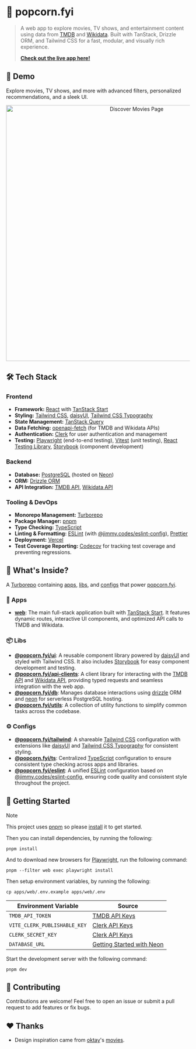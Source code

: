 # 🍿 popcorn.fyi

> A web app to explore movies, TV shows, and entertainment content using data from [TMDB](https://developer.themoviedb.org) and [Wikidata](https://www.wikidata.org/). Built with TanStack, Drizzle ORM, and Tailwind CSS for a fast, modular, and visually rich experience.
>
> **[Check out the live app here!](https://popcornfyi.vercel.app)**

## 🎥 Demo

Explore movies, TV shows, and more with advanced filters, personalized recommendations, and a sleek UI.

<p align="center">
  <img src="./assets/discover-movies.png" alt="Discover Movies Page" width="700"/>
</p>

## 🛠 Tech Stack

### **Frontend**

- **Framework:** [React](https://react.dev) with [TanStack Start](https://tanstack.com/router/latest/docs/framework/react/start/overview)
- **Styling:** [Tailwind CSS](https://tailwindcss.com), [daisyUI](https://daisyui.com), [Tailwind CSS Typography](https://tailwindcss.com/docs/typography-plugin)
- **State Management:** [TanStack Query](https://tanstack.com/query/latest)
- **Data Fetching:** [openapi-fetch](https://www.npmjs.com/package/openapi-fetch) (for TMDB and Wikidata APIs)
- **Authentication:** [Clerk](https://clerk.com) for user authentication and management
- **Testing:** [Playwright](https://playwright.dev) (end-to-end testing), [Vitest](https://vitest.dev) (unit testing), [React Testing Library](https://testing-library.com/docs/react-testing-library/intro), [Storybook](https://storybook.js.org) (component development)

### **Backend**

- **Database:** [PostgreSQL](https://www.postgresql.org) (hosted on [Neon](https://neon.tech))
- **ORM:** [Drizzle ORM](https://orm.drizzle.team)
- **API Integration:** [TMDB API](https://developer.themoviedb.org/reference/intro/getting-started), [Wikidata API](https://www.wikidata.org/w/api.php)

### **Tooling & DevOps**

- **Monorepo Management:** [Turborepo](https://turbo.build/repo)
- **Package Manager:** [pnpm](https://pnpm.io)
- **Type Checking:** [TypeScript](https://www.typescriptlang.org)
- **Linting & Formatting:** [ESLint](https://eslint.org) (with [@jimmy.codes/eslint-config](https://github.com/jimmy-guzman/eslint-config)), [Prettier](https://prettier.io)
- **Deployment:** [Vercel](https://vercel.com)
- **Test Coverage Reporting:** [Codecov](https://about.codecov.io) for tracking test coverage and preventing regressions.

## 🎁 What's Inside?

A [Turborepo](https://turbo.build/repo) containing [apps](#-apps), [libs](#-libs), and [configs](#️-configs) that power [popcorn.fyi](https://popcornfyi.vercel.app).

### 🚀 Apps

- [**web**](./apps/web/README.md): The main full-stack application built with [TanStack Start](https://tanstack.com/router/latest/docs/framework/react/start/overview). It features dynamic routes, interactive UI components, and optimized API calls to TMDB and Wikidata.

### 📦 Libs

- [**@popcorn.fyi/ui**](./libs/ui/README.md): A reusable component library powered by [daisyUI](https://daisyui.com) and styled with Tailwind CSS. It also includes [Storybook](https://storybook.js.org) for easy component development and testing.
- [**@popcorn.fyi/api-clients**](./libs/api-clients/README.md): A client library for interacting with the [TMDB API](https://developer.themoviedb.org/reference/intro/getting-started) and [Wikidata API](https://www.wikidata.org/w/api.php), providing typed requests and seamless integration with the web app.
- [**@popcorn.fyi/db**](./libs/db/README.md): Manages database interactions using [drizzle](https://orm.drizzle.team) ORM and [neon](https://neon.tech) for serverless PostgreSQL hosting.
- [**@popcorn.fyi/utils**](./libs/utils/README.md): A collection of utility functions to simplify common tasks across the codebase.

### ⚙️ Configs

- [**@popcorn.fyi/tailwind**](./configs/tailwind/README.md): A shareable [Tailwind CSS](https://tailwindcss.com) configuration with extensions like [daisyUI](https://daisyui.com) and [Tailwind CSS Typography](https://tailwindcss-typography.vercel.app) for consistent styling.
- [**@popcorn.fyi/ts**](./configs/ts/README.md): Centralized [TypeScript](https://www.typescriptlang.org) configuration to ensure consistent type checking across apps and libraries.
- [**@popcorn.fyi/eslint**](./configs/eslint/README.md): A unified [ESLint](https://eslint.org) configuration based on [@jimmy.codes/eslint-config](https://github.com/jimmy-guzman/eslint-config), ensuring code quality and consistent style throughout the project.

## 🏁 Getting Started

> [!NOTE]
> This project uses [pnpm](https://pnpm.io) so please [install](https://pnpm.io/installation) it to get started.

Then you can install dependencies, by running the following:

```
pnpm install
```

And to download new browsers for [Playwright](https://playwright.dev), run the following command:

```
pnpm --filter web exec playwright install
```

Then setup environment variables, by running the following:

```
cp apps/web/.env.example apps/web/.env
```

| Environment Variable         | Source                                                                               |
| ---------------------------- | ------------------------------------------------------------------------------------ |
| `TMDB_API_TOKEN`             | [TMDB API Keys](https://www.themoviedb.org/settings/api)                             |
| `VITE_CLERK_PUBLISHABLE_KEY` | [Clerk API Keys](https://dashboard.clerk.com/last-active?path=api-keys)              |
| `CLERK_SECRET_KEY`           | [Clerk API Keys](https://dashboard.clerk.com/last-active?path=api-keys)              |
| `DATABASE_URL`               | [Getting Started with Neon](https://neon.tech/docs/get-started-with-neon/signing-up) |

Start the development server with the following command:

```
pnpm dev
```

## 🤝 Contributing

Contributions are welcome! Feel free to open an issue or submit a pull request to add features or fix bugs.

## ❤️ Thanks

- Design inspiration came from [oktay](https://github.com/oktay)'s [movies](https://github.com/oktay/movies).
